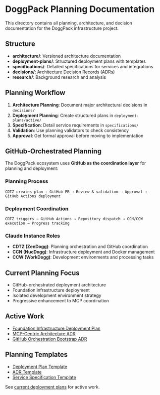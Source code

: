 # DoggPack Planning Documentation

This directory contains all planning, architecture, and decision documentation for the DoggPack infrastructure project.

## Structure

- **architecture/**: Versioned architecture documentation
- **deployment-plans/**: Structured deployment plans with templates
- **specifications/**: Detailed specifications for services and integrations
- **decisions/**: Architecture Decision Records (ADRs)
- **research/**: Background research and analysis

## Planning Workflow

1. **Architecture Planning**: Document major architectural decisions in `decisions/`
2. **Deployment Planning**: Create structured plans in `deployment-plans/active/`
3. **Specification**: Detail service requirements in `specifications/`
4. **Validation**: Use planning validators to check consistency
5. **Approval**: Get formal approval before moving to implementation

## GitHub-Orchestrated Planning

The DoggPack ecosystem uses **GitHub as the coordination layer** for planning and deployment:

### **Planning Process**
```
CDTZ creates plan → GitHub PR → Review & validation → Approval → GitHub Actions deployment
```

### **Deployment Coordination**
```
CDTZ triggers → GitHub Actions → Repository dispatch → CCN/CCW execution → Progress tracking
```

### **Claude Instance Roles**
- **CDTZ (ZenDogg)**: Planning orchestration and GitHub coordination
- **CCN (NucDogg)**: Infrastructure deployment and Docker management
- **CCW (WorkDogg)**: Development environments and processing tasks

## Current Planning Focus

- GitHub-orchestrated deployment architecture
- Foundation infrastructure deployment
- Isolated development environment strategy
- Progressive enhancement to MCP coordination

## Active Work

- [Foundation Infrastructure Deployment Plan](./deployment-plans/active/)
- [MCP-Centric Architecture ADR](./decisions/001-mcp-centric-approach.md)
- [GitHub Orchestration Bootstrap ADR](./decisions/002-github-orchestration-bootstrap.md)

## Planning Templates

- [Deployment Plan Template](./deployment-plans/templates/deployment-plan-template.yml)
- [ADR Template](./decisions/template-adr.md)
- [Service Specification Template](./specifications/templates/)

See [current deployment plans](./deployment-plans/active/) for active work.